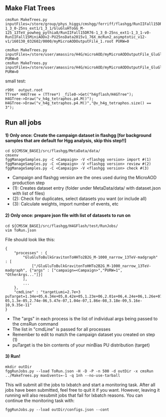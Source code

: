## Make Flat Trees
```
cmsRun MakeTrees.py inputFiles=/store/group/phys_higgs/cmshgg/ferriff/flashgg/RunIIFall15DR76-1_3_0-25ns_ext1/1_3_1/GluGluHToGG_M-125_13TeV_powheg_pythia8/RunIIFall15DR76-1_3_0-25ns_ext1-1_3_1-v0-RunIIFall15MiniAODv2-PU25nsData2015v1_76X_mcRun2_asymptotic_v12-v1/160130_032602/0000/myMicroAODOutputFile_1.root PURW=0
```

    cmsRun MakeTrees.py inputFiles=/store/user/amassiro/H4G/microAOD/myMicroAODOutputFile_GluGluToXToAATo4G_mX_750GeV_mA_370GeV_Pythia8.root    PURW=0
    cmsRun MakeTrees.py inputFiles=/store/user/amassiro/H4G/microAOD/myMicroAODOutputFile_GluGluToXToAATo4G_mX_750GeV_mA_10GeV_Pythia8.root    PURW=0


small test:

    r99t  output.root 
    TTree* H4GTree = (TTree*) _file0->Get("h4gflash/H4GTree");
    H4GTree->Draw("v_h4g_tetraphos.p4.M()");
    H4GTree->Draw("v_h4g_tetraphos.p4.M()","@v_h4g_tetraphos.size() == 3");
    

## Run all jobs

#### 1) Only once: Create the campaign dataset in flashgg [for background samples that are default for Hgg analysis, skip this step!!]   
```
cd ${CMSSW_BASE}/src/flashgg/MetaData/data/
cmsenv
fggManageSamples.py -C <Campaign> -V <flashgg version> import #(1)
fggManageSamples.py -C <Campaign> -V <flashgg version> review #(2)
fggManageSamples.py -C <Campaign> -V <flashgg version> check #(3)
```   
- Campaign and flashgg version are the ones used during the MicroAOD production step    
- (1): Creates dataset entry (folder under MetaData/data/ with dataset.json with list of files)    
- (2): Check for duplicates, select datasets you want (or include all)    
- (3): Calculate weights, import number of events, etc    

#### 2) Only once: prepare json file with list of datasets to run on   
```
cd ${CMSSW_BASE}/src/flashgg/H4GFlash/test/RunJobs/
vim ToRun.json
```   
File should look like this:
```
{
    "processes" : {
        "GluGluToBulkGravitonToHHTo2B2G_M-1000_narrow_13TeV-madgraph" : [
            ["/GluGluToBulkGravitonToHHTo2B2G_M-1000_narrow_13TeV-madgraph", {"args" : ["campaign=<Campaign>","PURW=1", "OtherArgs..."]}]
        ],
        ...
    },
    "cmdLine" : "targetLumi=2.7e+3 puTarget=1.34e+05,6.34e+05,8.42e+05,1.23e+06,2.01e+06,4.24e+06,1.26e+07,4.88e+07,1.56e+08,3.07e+08,4.17e+08,4.48e+08,4.04e+08,3.05e+08,1.89e+08,9.64e+07,4.19e+07,1.71e+07,7.85e+06,4.2e+06,2.18e+06,9.43e+05,3.22e+05,8.9e+04,2.16e+04,5.43e+03,1.6e+03,551,206,80.1,31.2,11.9,4.38,1.54,0.518,0.165,0.0501,0.0144,0.00394,0.00102,0.000251,5.87e-05,1.3e-05,2.74e-06,5.47e-07,1.04e-07,1.86e-08,3.18e-09,5.16e-10,9.35e-11"
}
```   
- The "args" in each process is the list of individual args being passed to the cmsRun command    
- The list in "cmdLine" is passed for all processes   
- Remember to edit <Campaign> to match the campaign dataset you created on step (1)
- puTarget is the bin contents of your minBias PU distribution (target)   

#### 3) Run!
```
mkdir outDir
fggRunJobs.py --load ToRun.json -H -D -P -n 500 -d outDir -x cmsRun ../MakeTrees.py maxEvents=-1 -q 1nh --no-use-tarball
```   
This will submit all the jobs to lxbatch and start a monitoring task. After all jobs have been submitted, feel free to quit it if you want. However, leaving it running will also resubmit jobs that fail for lxbatch reasons. You can continue the monitoring task with:   
```
fggRunJobs.py --load outDir/configs.json --cont
```
